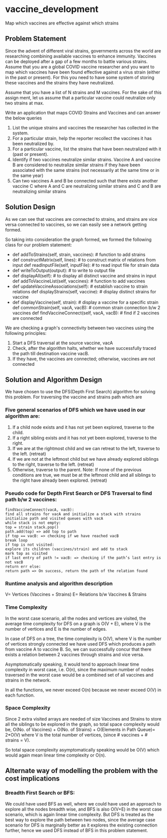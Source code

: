 # vaccine_development
Map which vaccines are effective against which strains

## Problem Statement
Since the advent of different viral strains, governments across the world are researching combining available vaccines to enhance immunity. Vaccines can be deployed after a gap of a few months to battle various strains. Assume that you are a global COVID vaccine researcher and you want to map which vaccines have been found effective against a virus strain (either in the past or present). For this you need to have some system of storing these vaccines and the strains they have neutralized.

Assume that you have a list of N strains and M vaccines. For the sake of this assign ment, let us assume that a particular vaccine could neutralize only two strains at max.

Write an application that maps COVID Strains and Vaccines and can answer the below queries

1. List the unique strains and vaccines the researcher has collected in the system.
2. For a particular strain, help the reporter recollect the vaccines it has been
neutralized by.
3. For a particular vaccine, list the strains that have been neutralized with it (past or
present).
4. Identify if two vaccines neutralize similar strains. Vaccine A and vaccine B are
considered to neutralize similar strains if they have been associated with the same
strains (not necessarily at the same time or in the same year)
5. Can two vaccines A and B be connected such that there exists another vaccine C
where A and C are neutralizing similar strains and C and B are neutralizing similar strains

## Solution Design

As we can see that vaccines are connected to strains, and strains are vice versa connected to vaccines, so we can easily see a network getting formed.

So taking into consideration the graph formed, we formed the following class for our problem statement:

* def addToStrains(self, strain, vaccines): # function to add strains
* def constructMatrix(self, lines): # to construct matrix of relations from input def readInputFile(self, inputFile): # to read input file for strain data
* def writeToOutput(output): # to write to output file
* def displayAll(self): # to display all distinct vaccine and strains in input def addToVaccineList(self, vaccines): # function to add vaccines
* def updateVaccineAssociations(self): # establish vaccine to strain relations def displayStrains(self, vaccine): # display distinct strains for vaccine
* def displayVaccine(self, strain): # display a vaccine for a specific strain def commonStrain(self, vacA, vacB): # common strain connection b/w 2 vaccines def findVaccineConnect(self, vacA, vacB): # find if 2 vaccines are connected

We are checking a graph's connectivity between two vaccines using the following principles:
1. Start a DFS traversal at the source vaccine, vacA
2. Check, after the algorithm halts, whether we have successfully traced the path till destination vaccine vacB.
3. If they have, the vaccines are connected; otherwise, vaccines are not connected


## Solution and Algorithm Design
We have chosen to use the DFS(Depth First Search) algorithm for solving this problem. For
traversing the vaccine and strains path which are

### Five general scenarios of DFS which we have used in our algorithm are:

1. If a child node exists and it has not yet been explored, traverse to the child.
2. If a right sibling exists and it has not yet been explored, traverse to the right.
3. If we are at the rightmost child and we can retreat to the left, traverse to the left. (retreat)
4. If we are not at the leftmost child but we have already explored siblings to the right, traverse
to the left. (retreat)
5. Otherwise, traverse to the parent. Note: If none of the previous conditions are true, we must
be at the leftmost child and all siblings to the right have already been explored. (retreat)


### Pseudo code for Depth First Search or DFS Traversal to find path b/w 2 vaccines:

```
findVaccineConnect(vacA, vacB):
find all strains for vacA and initialize a stack with strains initialize path and visited queues with vacA
while stack is not empty:
top = strain stack.pop()
path.add(top) => add top to path
if top == vacB: => checking if we have reached vacB
break loop
if top is not visited:
explore its children (vaccines/strain) and add to stack
mark top as visited
if last entry of path != vacB: => checking if the path’s last entry is not vacB
return err else:
return path => On success, return the path of the relation found

```

### Runtime analysis and algorithm description
V= Vertices (Vaccines + Strains)
E= Relations b/w Vaccines & Strains


### Time Complexity

In the worst case scenario, all the nodes and vertices are visited, the average time complexity for DFS on a graph is O(V + E), where V is the number of vertices and E is the number of edges.

In case of DFS on a tree, the time complexity is O(V), where V is the number of vertices strongly connected we have used DFS which produces a path from vaccine A to vaccine B. So, we can successfully concur that there exists a relation between 2 vaccines through strains and vice versa.

Asymptomatically speaking, it would tend to approach linear time complexity in worst case, i.e. O(n), since the maximum number of nodes traversed in the worst case would be a combined set of all vaccines and strains in the network.

In all the functions, we never exceed O(n) because we never exceed O(V) in each function.

### Space Complexity
Since 2 extra visited arrays are needed of size Vaccines and Strains to store all the siblings to be explored in the graph, so total space complexity would be, O(No. of Vaccines) + O(No. of Strains) + O(Elements in Path Queue)= 2*O(V) where V is the total number of vertices, (since # vaccines + # strains = V).

So total space complexity asymptomatically speaking would be O(V) which would again mean linear time complexity or O(n).

## Alternate way of modelling the problem with the cost implications

### Breadth First Search or BFS:

We could have used BFS as well, where we could have used an approach to explore all the nodes breadth wise, and BFS is also O(V+E) in the worst case scenario, which is again linear time complexity. But DFS is treated as the best way to explore the path between two nodes, since the average case scenario for DFS is marginally better as it explores the existing connection further, hence we used DFS instead of BFS in this problem statement.
